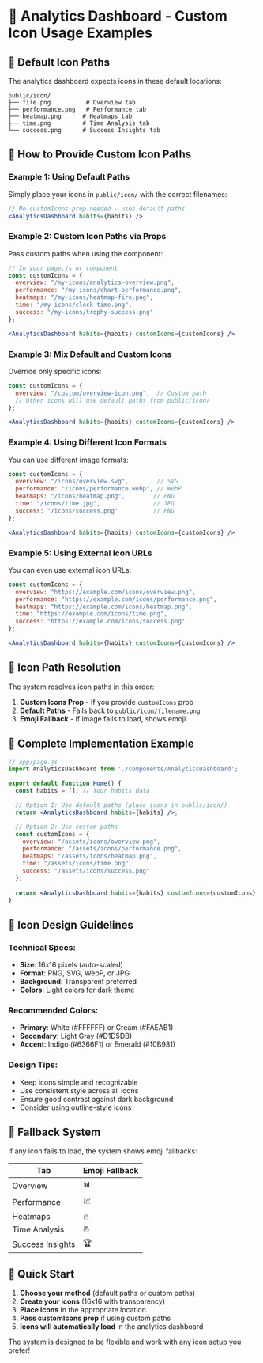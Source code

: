 # 🎨 Analytics Dashboard - Custom Icon Usage Examples

## 📁 **Default Icon Paths**

The analytics dashboard expects icons in these default locations:

```
public/icon/
├── file.png          # Overview tab
├── performance.png   # Performance tab  
├── heatmap.png      # Heatmaps tab
├── time.png         # Time Analysis tab
└── success.png      # Success Insights tab
```

## 🔧 **How to Provide Custom Icon Paths**

### **Example 1: Using Default Paths**
Simply place your icons in `public/icon/` with the correct filenames:

```jsx
// No customIcons prop needed - uses default paths
<AnalyticsDashboard habits={habits} />
```

### **Example 2: Custom Icon Paths via Props**
Pass custom paths when using the component:

```jsx
// In your page.js or component
const customIcons = {
  overview: "/my-icons/analytics-overview.png",
  performance: "/my-icons/chart-performance.png", 
  heatmaps: "/my-icons/heatmap-fire.png",
  time: "/my-icons/clock-time.png",
  success: "/my-icons/trophy-success.png"
};

<AnalyticsDashboard habits={habits} customIcons={customIcons} />
```

### **Example 3: Mix Default and Custom Icons**
Override only specific icons:

```jsx
const customIcons = {
  overview: "/custom/overview-icon.png",  // Custom path
  // Other icons will use default paths from public/icon/
};

<AnalyticsDashboard habits={habits} customIcons={customIcons} />
```

### **Example 4: Using Different Icon Formats**
You can use different image formats:

```jsx
const customIcons = {
  overview: "/icons/overview.svg",        // SVG
  performance: "/icons/performance.webp", // WebP
  heatmaps: "/icons/heatmap.png",        // PNG
  time: "/icons/time.jpg",               // JPG
  success: "/icons/success.png"          // PNG
};

<AnalyticsDashboard habits={habits} customIcons={customIcons} />
```

### **Example 5: Using External Icon URLs**
You can even use external icon URLs:

```jsx
const customIcons = {
  overview: "https://example.com/icons/overview.png",
  performance: "https://example.com/icons/performance.png",
  heatmaps: "https://example.com/icons/heatmap.png",
  time: "https://example.com/icons/time.png",
  success: "https://example.com/icons/success.png"
};

<AnalyticsDashboard habits={habits} customIcons={customIcons} />
```

## 🎯 **Icon Path Resolution**

The system resolves icon paths in this order:

1. **Custom Icons Prop** - If you provide `customIcons` prop
2. **Default Paths** - Falls back to `public/icon/filename.png`
3. **Emoji Fallback** - If image fails to load, shows emoji

## 📝 **Complete Implementation Example**

```jsx
// app/page.js
import AnalyticsDashboard from './components/AnalyticsDashboard';

export default function Home() {
  const habits = []; // Your habits data

  // Option 1: Use default paths (place icons in public/icon/)
  return <AnalyticsDashboard habits={habits} />;

  // Option 2: Use custom paths
  const customIcons = {
    overview: "/assets/icons/overview.png",
    performance: "/assets/icons/performance.png",
    heatmaps: "/assets/icons/heatmap.png", 
    time: "/assets/icons/time.png",
    success: "/assets/icons/success.png"
  };
  
  return <AnalyticsDashboard habits={habits} customIcons={customIcons} />;
}
```

## 🎨 **Icon Design Guidelines**

### **Technical Specs:**
- **Size**: 16x16 pixels (auto-scaled)
- **Format**: PNG, SVG, WebP, or JPG
- **Background**: Transparent preferred
- **Colors**: Light colors for dark theme

### **Recommended Colors:**
- **Primary**: White (#FFFFFF) or Cream (#FAEAB1)
- **Secondary**: Light Gray (#D1D5DB) 
- **Accent**: Indigo (#6366F1) or Emerald (#10B981)

### **Design Tips:**
- Keep icons simple and recognizable
- Use consistent style across all icons
- Ensure good contrast against dark background
- Consider using outline-style icons

## 🔄 **Fallback System**

If any icon fails to load, the system shows emoji fallbacks:

| Tab | Emoji Fallback |
|-----|----------------|
| Overview | 📊 |
| Performance | 📈 |
| Heatmaps | 🔥 |
| Time Analysis | ⏰ |
| Success Insights | 🏆 |

## 🚀 **Quick Start**

1. **Choose your method** (default paths or custom paths)
2. **Create your icons** (16x16 with transparency)
3. **Place icons** in the appropriate location
4. **Pass customIcons prop** if using custom paths
5. **Icons will automatically load** in the analytics dashboard

The system is designed to be flexible and work with any icon setup you prefer!

